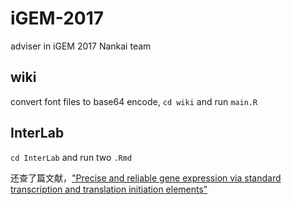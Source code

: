 # iGEM-2017

adviser in iGEM 2017 Nankai team

## wiki

convert font files to base64 encode, `cd wiki` and run `main.R`


## InterLab

`cd InterLab` and run two `.Rmd` 


还查了篇文献，["Precise and reliable gene expression via standard transcription and translation initiation elements"]( https://doi.org/10.1038/nmeth.2404)

